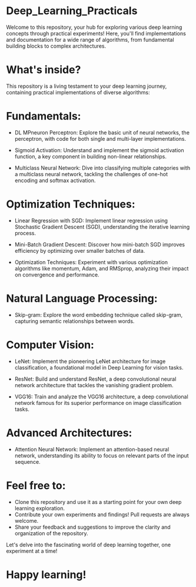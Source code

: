 # Deep_Learning_Practicals

Welcome to this repository, your hub for exploring various deep learning concepts through practical experiments! Here, you'll find implementations and documentation for a wide range of algorithms, from fundamental building blocks to complex architectures.

# What's inside?

This repository is a living testament to your deep learning journey, containing practical implementations of diverse algorithms:

# Fundamentals:
  - DL MPneuron Perceptron: Explore the basic unit of neural networks,
   the perceptron, with code for both single and multi-layer implementations.
   
  - Sigmoid Activation: Understand and implement the sigmoid activation function, 
   a key component in building non-linear relationships.
   
  - Multiclass Neural Network: Dive into classifying multiple categories with a multiclass neural network, 
   tackling the challenges of one-hot encoding and softmax activation.


# Optimization Techniques:
  - Linear Regression with SGD: Implement linear regression using Stochastic Gradient Descent (SGD),
    understanding the iterative learning process.
    
  - Mini-Batch Gradient Descent: Discover how mini-batch SGD improves efficiency by optimizing over smaller batches of data.

  - Optimization Techniques: Experiment with various optimization algorithms like momentum, Adam, and RMSprop, analyzing their impact on convergence and performance.



# Natural Language Processing:

  - Skip-gram: Explore the word embedding technique called skip-gram, capturing semantic relationships between words.

# Computer Vision:

  - LeNet: Implement the pioneering LeNet architecture for image classification, a foundational model in Deep Learning for vision tasks.

  - ResNet: Build and understand ResNet, a deep convolutional neural network architecture that tackles the vanishing gradient problem.

  - VGG16: Train and analyze the VGG16 architecture, a deep convolutional network famous for its superior performance on image classification tasks.

# Advanced Architectures:

  - Attention Neural Network: Implement an attention-based neural network, understanding its ability to focus on relevant parts of the input sequence.






# Feel free to:

  - Clone this repository and use it as a starting point for your own deep learning exploration.
  - Contribute your own experiments and findings! Pull requests are always welcome.
  - Share your feedback and suggestions to improve the clarity and organization of the repository.

Let's delve into the fascinating world of deep learning together, one experiment at a time!

# Happy learning!
















